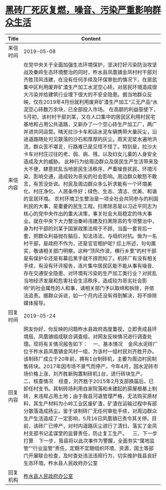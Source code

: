 # <a href="http://www.shangluo.gov.cn/zmhd/ldxxxx.jsp?urltype=leadermail.LeaderMailContentUrl&wbtreeid=1112&leadermailid=5263">黑砖厂死灰复燃，噪音、污染严重影响群众生活</a>
| Title |                                                                                                                                                                                                                                                                                                                                                                                                                                                 Content                                                                                                                                                                                                                                                                                                                                                                                                                                                 |
|:-----:|---------------------------------------------------------------------------------------------------------------------------------------------------------------------------------------------------------------------------------------------------------------------------------------------------------------------------------------------------------------------------------------------------------------------------------------------------------------------------------------------------------------------------------------------------------------------------------------------------------------------------------------------------------------------------------------------------------------------------------------------------------------------------------------------------------------------------------------------------------------------------------------------------------|
| 来信时间  | 2019-05-08                                                                                                                                                                                                                                                                                                                                                                                                                                                                                                                                                                                                                                                                                                                                                                                                                                                                                              |
| 来信内容  | 在党中央关于全面加强生态环境保护，坚决打好污染防治攻坚战及秦岭生态环境整治的同时，柞水县凤凰镇金凤村村干部刘齐胜顶风违建，在没有任何手续及环保审批的情况下，在居民集中区利用废弃矿渣生产加工水泥空心砖。对居民环境造成很大污染并给建筑行业埋下很大的不安全隐患。据当地群众反映，仅在2019年4月份就利用废弃矿渣生产加工“三无产品”水泥空心砖数万余块，已全部投入市场。 在高额的利益驱使下，5月初，该村村干部刘某，又在人口集中的居民区利用村民宅基地和占用公共道路，又新办了一个空心砖生产加工厂，两厂并进共同运营。晴天拉沙卡车和运水泥车辆携带大量灰尘，沿途道路随处可见散落的沙石和厚厚的灰尘。雨天泥浆水遍地洪流，群众苦不堪言，行路难已是见怪不怪了。特别是，拉沙大卡车对村庄过往的老、弱、病、残，以及妇女儿童的人身安全造成及大的威胁。 此种行为给周边群众及居民生产生活带来及大不便，肆意扰乱当地居民生活秩序，严重噪音扰民、环境污染、影响交通，造成较为恶劣的社会影响。周边群众敢怒不敢言，有苦没处说。村民及周边群众多么祈求能有一个环境美化、村庄净化、人居条件好；绿色、生态、清洁、优美、和谐的宜居环境。 农村环境卫生整治是一项全社会共同参与的利国利民的大事，是重要的民生工程。扫黑除恶是以习近平同志为核心的党中央作出的重大决策，事关社会大局稳定的伟大事业。就在中央下大力整治秦岭违建及扫黑除恶的专项整治中，身为村干部的刘某于国家政策法规于不顾，当面一套背后一套，把群众利益抛在脑后，知法违法，与组织对抗。做为一名村干部，是政府不作为，还是官官相护呢? 综上所述，句句属实，敬请相关部门明察。这种“顶风作浪，横行乡里”的村干部是有保护伞还是有幕后黑手就不得而知了。机砖厂有没有相关手续，有没有环评报告，连片集中居民区能不能从事有噪音、存在交通安全隐患、对环境有污染的生产加工类行业？对扰乱当地经济发展和危害社会生活秩序，造成较为恶劣社会影响”的社会属性的人和事，请相关部门予以取缔和拆除，并依法追责。据群众诉说，如一个月内还没有得到解决，将不排除媒体报导。 |
| 回复时间  | 2019-05-24                                                                                                                                                                                                                                                                                                                                                                                                                                                                                                                                                                                                                                                                                                                                                                                                                                                                                              |
| 回复内容  | 网友你好，你反映的问题柞水县政府高度重视，立即责成县环境局、凤凰镇组成联合调查组，对网友反映情况进行调查处理。现将有关情况报告如下：    一、基本情况    金风水泥砖厂位于柞水县凤凰镇金风村一组，为该村一组村民刘齐胜开办。该制砖厂成立于20年前，拥有1台制砖机，主要为周边村民制售砖块。2017年因市场不景气而停产。今年4月，因水泥砖市场价格上涨，刘齐胜新购置制砖机1台，进行砖块生产。    二、核查情况    经查，刘齐胜于2015年2月支部换届后，已卸任村支书。其制砖场利用自家院落和未建起的房屋根基上制砖，未违规占用土地；由于我县河道管理严格，无法购买原材料，其生产材料为小岭工业区废矿渣，矿渣在运输过程中有部分散落造成扬尘。鉴于该制砖厂无任何审批手续，对周边群众生产生活造成了一定影响，5月16日凤凰镇已责令其关停。目前，该砖厂已停产，对村内道路灰尘进行了清扫，落实了金凤村支部书记孟谋堂的监督责任，防止复工生产。    三、下一步打算    下一步，我县将以此次事件为警醒，全面夯实“属地监管”“行业监管”责任，定期不定期组织环境、资源，国土等部门开展联合检查，及时查处违法违规行为，切实维护我县良好生态环境。柞水县人民政府办公室                                                                                                                                                                                                                                                                                                                                                             |
| 回复机构  | <a href="../../categories/agencies/柞水县人民政府办公室.md">柞水县人民政府办公室</a>                                                                                                                                                                                                                                                                                                                                                                                                                                                                                                                                                                                                                                                                                                                                                                                                                                        |